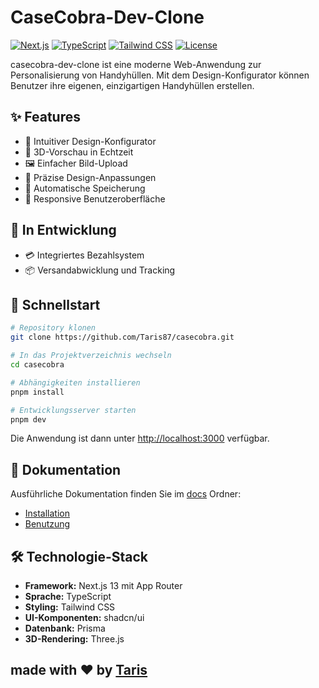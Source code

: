 # CaseCobra-Dev-Clone

[![Next.js](https://img.shields.io/badge/Next.js-13.5.6-black)](https://nextjs.org/)
[![TypeScript](https://img.shields.io/badge/TypeScript-5.2.2-blue)](https://www.typescriptlang.org/)
[![Tailwind CSS](https://img.shields.io/badge/Tailwind_CSS-3.3.3-38B2AC)](https://tailwindcss.com/)
[![License](https://img.shields.io/badge/License-MIT-green.svg)](LICENSE)

casecobra-dev-clone ist eine moderne Web-Anwendung zur Personalisierung von Handyhüllen. Mit dem Design-Konfigurator können Benutzer ihre eigenen, einzigartigen Handyhüllen erstellen.

## ✨ Features

- 🎨 Intuitiver Design-Konfigurator
- 📱 3D-Vorschau in Echtzeit
- 🖼️ Einfacher Bild-Upload
- 📐 Präzise Design-Anpassungen
- 💾 Automatische Speicherung
- 📱 Responsive Benutzeroberfläche

## 🚧 In Entwicklung

- 💳 Integriertes Bezahlsystem
- 📦 Versandabwicklung und Tracking

## 🚀 Schnellstart

```bash
# Repository klonen
git clone https://github.com/Taris87/casecobra.git

# In das Projektverzeichnis wechseln
cd casecobra

# Abhängigkeiten installieren
pnpm install

# Entwicklungsserver starten
pnpm dev
```

Die Anwendung ist dann unter [http://localhost:3000](http://localhost:3000) verfügbar.

## 📖 Dokumentation

Ausführliche Dokumentation finden Sie im [docs](./docs) Ordner:

- [Installation](./docs/installation.md)
- [Benutzung](./docs/usage.md)

## 🛠️ Technologie-Stack

- **Framework:** Next.js 13 mit App Router
- **Sprache:** TypeScript
- **Styling:** Tailwind CSS
- **UI-Komponenten:** shadcn/ui
- **Datenbank:** Prisma
- **3D-Rendering:** Three.js

## made with ❤️ by [Taris](https://github.com/Taris87)
